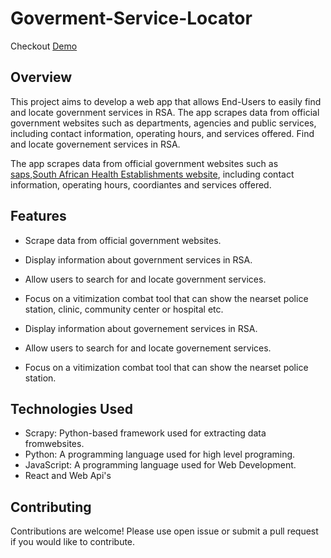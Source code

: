 # Goverment-Service-Locator
Checkout [Demo](https://jazzy-palmier-258997.netlify.app/)
## Overview

This project aims to develop a web app that allows End-Users to easily find and locate government services in RSA.
The app scrapes data from official government websites such as departments, agencies and public services, including contact information, operating hours, and services offered.
Find and locate governement services in RSA.

The app scrapes data from official government websites such as [saps](https://www.saps.gov.za/contacts/index.php),[South African Health Establishments website](https://www.healthestablishments.org.za/Home/Facility), including contact information, operating hours, coordiantes and services offered.

## Features

* Scrape data from official government websites.
* Display information about government services in RSA.
* Allow users to search for and locate government services.
* Focus on a vitimization combat tool that can show the nearset police station, clinic, community center or hospital etc.

* Display information about governement services in RSA.
* Allow users to search for and locate governement services.
* Focus on a vitimization combat tool that can show the nearset police station.

## Technologies Used
* Scrapy: Python-based framework used for extracting data fromwebsites.
* Python: A programming language used for high level programing.
* JavaScript: A programming language used for Web Development.
* React and Web Api's

## Contributing
Contributions are welcome! Please use open issue or submit a pull request if you would like to contribute.
